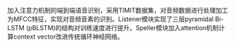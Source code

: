 加入注意力机制的端到端语音识别，采用TIMIT数据集，对音频数据进行处理加工为MFCC特征，实现对音频音素的识别。Listener模块实现了三层pyramidal Bi-LSTM (pBLSTM)的结构对训练速度进行提升。Speller模块加入attention机制计算context vector改进传统循环神经网络。

